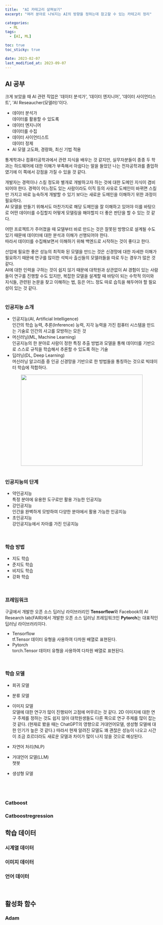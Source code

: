 ```yaml
---
title:  "AI 카테고리 살펴보기"
excerpt: "여러 분야로 나눠지는 AI의 방향을 정하는데 참고할 수 있는 카테고리 정리"

categories:
  - ML
tags:
  - [AI, ML]

toc: true
toc_sticky: true

date: 2023-02-07
last_modified_at: 2023-09-07
---
```


## AI 공부  
크게 보았을 때 AI 관련 직업은 '데이터 분석가', '데이터 엔지니어', '데이터 사이언티스트', 'AI Reseaucher(모델러)'이다.  
- 데이터 분석가  
데이터를 활용할 수 있도록 
- 데이터 엔지니어  
데이터를 수집 
- 데이터 사이언티스트  
데이터 정제
- AI 
모델 고도화, 경량화, 최신 기법 적용

통계학과나 컴퓨터공학과에서 관련 지식을 배우는 것 같지만, 실무자분들이 종종 두 학과는 하드웨어에 대한 이해가 부족해서 아쉽다는 말을 들었던 나는 전자공학과를 졸업하였기에 이 쪽에서 강점을 가질 수 있을 것 같다.  

개발자는 경력이나 스킬 정도와 별개로 개발하고자 하는 것에 대한 도메인 지식이 겸비되어야 한다. 경력이 어느정도 있는 사람이라도 이직 등의 사유로 도메인이 바뀌면 스킬만 가지고 바로 능숙하게 개발할 수 있기 보다는 새로운 도메인을 이해하기 위한 과정이 필요하다.  
AI 모델을 만들기 위해서도 마찬가지로 해당 도메인을 잘 이해하고 있어야 이를 바탕으로 어떤 데이터를 수집할지 어떻게 모델링을 해야할지 더 좋은 판단을 할 수 있는 것 같다.  

어떤 프로젝트가 주어졌을 때 모델부터 바로 만드는 것은 잘못된 방향으로 설계될 수도 있기 때문에 데이터에 대한 분석과 이해가 선행되어야 한다.  
따라서 데이터를 수집해보면서 이해하기 위해 백엔드로 시작하는 것이 좋다고 한다.  

산업에 필요한 좋은 성능의 최적화 된 모델을 만드는 것은 신경망에 대한 자세한 이해가 필요하기 때문에 연구를 많이한 석박사 출신들의 모델러들을 따로 두는 경우가 많은 것 같다.  
AI에 대한 인력을 구하는 것이 쉽지 않기 때문에 대학원과 상관없이 AI 경험이 있는 사람들이 연구를 진행할 수도 있지만, 복잡한 모델을 설계할 때 바탕이 되는 수학적 의미와 지식들, 관련된 논문을 찾고 이해하는 법, 등은 어느 정도 따로 습득을 해두어야 할 필요성이 있는 것 같다.  
<br>  

### 인공지능 소개  
- 인공지능(AI, Artificial Intelligence)  
인간의 학습 능력, 추론(Inference) 능력, 지각 능력을 가진 컴퓨터 시스템을 만드는 기술로 인간의 사고를 모방하는 모든 것  
- 머신러닝(ML, Machine Learning)  
인공지능의 한 분야로 사람이 정한 특징 추출 방법과 모델을 통해 데이터를 기반으로 스스로 규칙을 학습해서 추론할 수 있도록 하는 기술  
- 딥러닝(DL, Deep Learning)  
머신러닝 알고리즘 중 인공 신경망을 기반으로 한 방법들을 통칭하는 것으로 빅데이터 학습에 적합하다.  
<div align="center">  
  <img src="https://github.com/csh44017/csh44017.github.io/assets/77605589/ca9c75a5-856e-418c-9f13-0fd155ca8a2d" width="400" height="300">  
</div>  
<br>  

### 인공지능의 단계  
- 약인공지능  
특정 분야에 유용한 도구로만 활용 가능한 인공지능  
- 강인공지능  
인간을 완벽하게 모방하여 다양한 분야에서 활용 가능한 인공지능  
- 초인공지능  
강인공지능에서 자아를 가진 인공지능  
<br>  

### 학습 방법  
- 지도 학습  
- 준지도 학습  
- 비지도 학습  
- 강화 학습  
<br>  

### 프레임워크  
구글에서 개발한 오픈 소스 딥러닝 라이브러리인 **Tensorflow**와 Facebook의 AI Research lab(FAIR)에서 개발한 오픈 소스 딥러닝 프레임워크인 **Pytorch**는 대표적인 딥러닝 라이브러리이다.  
- Tensorflow  
tf.Tensor 데이터 유형을 사용하여 다차원 배열로 표현된다.  
- Pytorch  
torch.Tensor 데이터 유형을 사용하여 다차원 배열로 표현된다.  

<br>  

### 학습 모델  
- 회귀 모델  

- 분류 모델  

- 이미지 모델  
모델에 대한 연구가 많이 진행되어 고점에 머무르는 것 같다. 2D 이미지에 대한 연구 주제를 정하는 것도 쉽지 않아 대학원생들도 다른 쪽으로 연구 주제를 많이 잡는 것 같다. (현재로 봤을 때는 ChatGPT의 영향으로 거대언어모델, 생성형 모델에 대한 인기가 높은 것 같다.) 따라서 현재 알려진 모델도 꽤 괜찮은 성능이 나오고 시간이 조금 흐르더라도 새로운 모델과 차이가 많이 나지 않을 것으로 예상된다.  
- 자연어 처리(NLP)  

- 거대언어 모델(LLM)  
챗봇  
- 생성형 모델  

<br>  


<br>  

##
### Catboost  
### Catboostregression  

## 학습 데이터  
### 시계열 데이터  

### 이미지 데이터  

### 언어 데이터  

<br>  

## 활성화 함수  
### Adam  

<br>  
